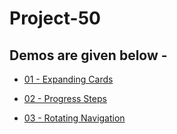 # Project-50

## Demos are given below -

-    [01 - Expanding Cards](https://shamgurav96.github.io/Project-50/01%20-%20Expanding%20Cards/index.html)

-    [02 - Progress Steps](https://shamgurav96.github.io/Project-50/02%20-%20Progress%20Steps/index.html)

-    [03 - Rotating Navigation](https://shamgurav96.github.io/Project-50/03%20-%20Rotating%20Navigation/index.html)
